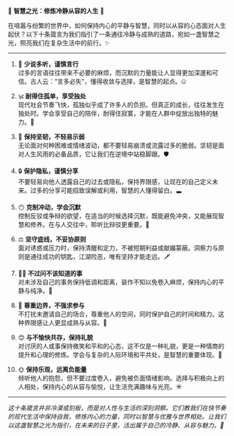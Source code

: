 🌟 **智慧之光：修炼冷静从容的人生** 🌟

在喧嚣与纷繁的世界中，如何保持内心的平静与智慧，同时以从容的心态面对人生起伏？以下十条箴言为我们指引了一条通往冷静与成熟的道路，宛如一盏智慧之光，照亮我们在复杂生活中的前行。✨

---

1. 🚫 **少说多听，谨慎言行**  
   过多的言语往往带来不必要的麻烦，而沉默的力量能让人显得更加深邃和可信。古人云：“言多必失”，懂得收敛与选择，是智慧的起点。🤐

2. 🕉️ **耐得住孤单，享受独处**  
   现代社会节奏飞快，孤独似乎成了许多人的负担。但真正的成长，往往发生在独处时。学会享受自己的陪伴，耐得住寂寞，才能在人群中绽放出独特的魅力。🌱

3. 💪 **保持坚韧，不轻易示弱**  
   无论面对何种困难或情绪波动，都不要轻易崩溃或流露过多的脆弱。坚韧是面对人生风雨的必备品质，它让我们在逆境中站稳脚跟。🛡️

4. 🔒 **保护隐私，谨慎分享**  
   不要轻易向他人透露自己的过去或隐私，保持界限感，让现在的自己定义未来。过多的分享可能招致误解或利用，智慧的人懂得留白。🕳️

5. 😶 **克制冲动，学会沉默**  
   控制反驳或争辩的欲望，在适当的时候选择沉默，既能避免冲突，又能展现智慧和修养。在与人交往中，聆听比辩驳更重要。🙏

6. ⚖️ **坚守底线，不妥协原则**  
   面对诱惑或压力时，保持清醒和定力，不被短期利益或献媚蒙蔽。洞察力与原则是通往成功的钥匙，江湖险恶，唯有坚持才能走远。🗡️

7. 🤷‍♂️ **不过问不该知道的事**  
   对未涉及自己的事务保持低调和距离，装作不知以免卷入麻烦，保持内心的平静与纯净。🌌

8. 🚪 **尊重边界，不强求参与**  
   不打扰未邀请自己的场合，尊重他人的空间，同时保护自己的时间和精力。这种界限感让人更显成熟与从容。🧘

9. 😊 **与不愉快共存，保持礼貌**  
   对讨厌的人或事保持微笑和平和的心态，这不仅是一种礼貌，更是一种情商的提升和心理的修炼。学会与复杂的人际环境和平共处，是智慧的重要体现。🌈

10. 🌞 **保持乐观，远离负能量**  
    倾听他人的抱怨，但不要过度卷入，避免被负面情绪影响。选择与积极向上的人相处，保持内心的从容与愉悦，让生活充满趣味与光亮。☀️

---

*这十条箴言并非冷漠或刻板，而是对人性与生活的深刻洞察。它们教我们在快节奏的现代生活中保持自我，修炼内心的力量，同时以智慧与优雅与世界相处。让我们以这盏智慧之光为指引，在未来的日子里，活出属于自己的冷静、从容与魅力。💫*
